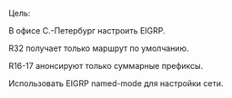 Цель: 

В офисе С.-Петербург настроить EIGRP.

R32 получает только маршрут по умолчанию.

R16-17 анонсируют только суммарные префиксы.

Использовать EIGRP named-mode для настройки сети.


